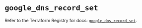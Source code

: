 # `google_dns_record_set`

Refer to the Terraform Registry for docs: [`google_dns_record_set`](https://registry.terraform.io/providers/hashicorp/google-beta/5.24.0/docs/resources/google_dns_record_set).

